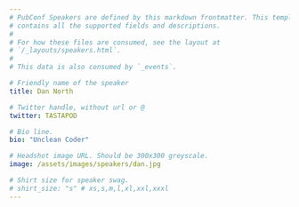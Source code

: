 ```yaml
---
# PubConf Speakers are defined by this markdown frontmatter. This template
# contains all the supported fields and descriptions.
#
# For how these files are consumed, see the layout at
# `/_layouts/speakers.html`.
#
# This data is also consumed by `_events`.

# Friendly name of the speaker
title: Dan North

# Twitter handle, without url or @
twitter: TASTAPOD

# Bio line.
bio: "Unclean Coder"

# Headshot image URL. Should be 300x300 greyscale.
image: /assets/images/speakers/dan.jpg

# Shirt size for speaker swag.
# shirt_size: "s" # xs,s,m,l,xl,xxl,xxxl
---
```

